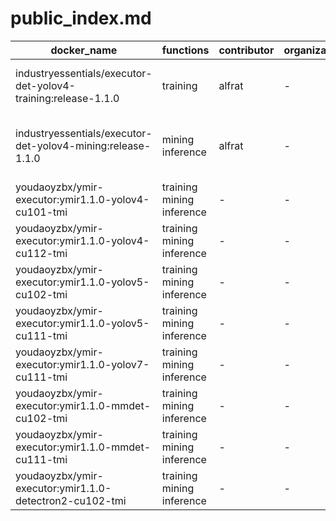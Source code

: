 # public_index.md

|docker_name|functions|contributor|organization|description|
|--|--|--|--|--|
|industryessentials/executor-det-yolov4-training:release-1.1.0|training|alfrat|-|yolov4 detection model training|
|industryessentials/executor-det-yolov4-mining:release-1.1.0|mining inference|alfrat|-|yolov4 detection model mining & inference|
|youdaoyzbx/ymir-executor:ymir1.1.0-yolov4-cu101-tmi|training mining inference|-|-|yolov4|
|youdaoyzbx/ymir-executor:ymir1.1.0-yolov4-cu112-tmi|training mining inference|-|-|yolov4|
|youdaoyzbx/ymir-executor:ymir1.1.0-yolov5-cu102-tmi|training mining inference|-|-|yolov5|
|youdaoyzbx/ymir-executor:ymir1.1.0-yolov5-cu111-tmi|training mining inference|-|-|yolov5|
|youdaoyzbx/ymir-executor:ymir1.1.0-yolov7-cu111-tmi|training mining inference|-|-|yolov7|
|youdaoyzbx/ymir-executor:ymir1.1.0-mmdet-cu102-tmi|training mining inference|-|-|mmdetection|
|youdaoyzbx/ymir-executor:ymir1.1.0-mmdet-cu111-tmi|training mining inference|-|-|mmdetection|
|youdaoyzbx/ymir-executor:ymir1.1.0-detectron2-cu102-tmi|training mining inference|-|-|detectron2|
